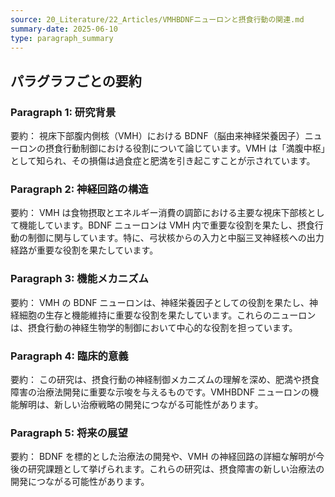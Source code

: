 ```yaml
---
source: 20_Literature/22_Articles/VMHBDNFニューロンと摂食行動の関連.md
summary-date: 2025-06-10
type: paragraph_summary
---
```


## パラグラフごとの要約

### Paragraph 1: 研究背景

要約：
視床下部腹内側核（VMH）における BDNF（脳由来神経栄養因子）ニューロンの摂食行動制御における役割について論じています。VMH は「満腹中枢」として知られ、その損傷は過食症と肥満を引き起こすことが示されています。

### Paragraph 2: 神経回路の構造

要約：
VMH は食物摂取とエネルギー消費の調節における主要な視床下部核として機能しています。BDNF ニューロンは VMH 内で重要な役割を果たし、摂食行動の制御に関与しています。特に、弓状核からの入力と中脳三叉神経核への出力経路が重要な役割を果たしています。

### Paragraph 3: 機能メカニズム

要約：
VMH の BDNF ニューロンは、神経栄養因子としての役割を果たし、神経細胞の生存と機能維持に重要な役割を果たしています。これらのニューロンは、摂食行動の神経生物学的制御において中心的な役割を担っています。

### Paragraph 4: 臨床的意義

要約：
この研究は、摂食行動の神経制御メカニズムの理解を深め、肥満や摂食障害の治療法開発に重要な示唆を与えるものです。VMHBDNF ニューロンの機能解明は、新しい治療戦略の開発につながる可能性があります。

### Paragraph 5: 将来の展望

要約：
BDNF を標的とした治療法の開発や、VMH の神経回路の詳細な解明が今後の研究課題として挙げられます。これらの研究は、摂食障害の新しい治療法の開発につながる可能性があります。
